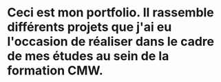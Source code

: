 # Ceci est mon portfolio. Il rassemble différents projets que j'ai eu l'occasion de réaliser dans le cadre de mes études au sein de la formation CMW.
